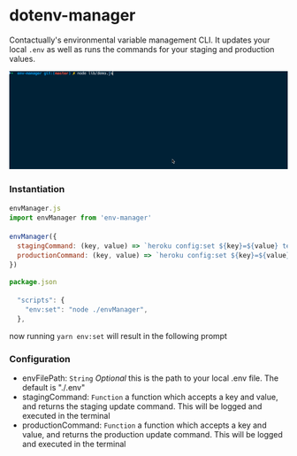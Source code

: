 # dotenv-manager
Contactually's environmental variable management CLI. It updates your local `.env` as well as runs the commands for your staging and production values.

![Demo](./demo.gif)


### Instantiation
```javascript
envManager.js
import envManager from 'env-manager'

envManager({
  stagingCommand: (key, value) => `heroku config:set ${key}=${value} test`,
  productionCommand: (key, value) => `heroku config:set ${key}=${value} prod`
})
```
```javascript
package.json

  "scripts": {
    "env:set": "node ./envManager",
  },
```

now running `yarn env:set` will result in the following prompt

### Configuration

  * envFilePath: `String` *Optional* this is the path to your local .env file. The default is "./.env"
  * stagingCommand: `Function` a function which accepts a key and value, and returns the staging update command. This will be logged and executed in the terminal
  * productionCommand: `Function` a function which accepts a key and value, and returns the production update command. This will be logged and executed in the terminal

